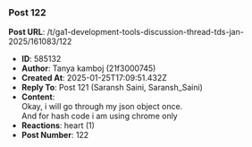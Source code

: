 ### Post 122
**Post URL**: /t/ga1-development-tools-discussion-thread-tds-jan-2025/161083/122
- **ID**: 585132
- **Author**: Tanya kamboj (21f3000745)
- **Created At**: 2025-01-25T17:09:51.432Z
- **Reply To**: Post 121 (Saransh Saini, Saransh_Saini)
- **Content**:  
  Okay, i will go through my json object once.<br>
And for hash code i am using chrome only
- **Reactions**: heart (1)
- **Post Number**: 122

